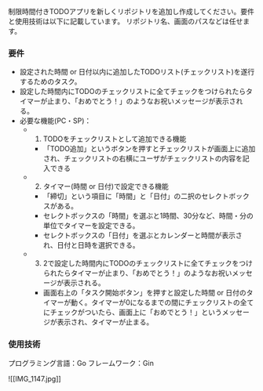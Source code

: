 制限時間付きTODOアプリを新しくリポジトリを追加し作成してください。要件と使用技術は以下に記載しています。
リポジトリ名、画面のパスなどは任せます。
### 要件
-  設定された時間 or 日付以内に追加したTODOリスト(チェックリスト)を遂行するためのタスク。
- 設定した時間内にTODOのチェックリストに全てチェックをつけられたらタイマーが止まり、「おめでとう！」のようなお祝いメッセージが表示される。
-  必要な機能(PC・SP)：
	- 1. TODOをチェックリストとして追加できる機能
		- 「TODO追加」というボタンを押すとチェックリストが画面上に追加され、チェックリストの右横にユーザがチェックリストの内容を記入できる
	- 2. タイマー(時間 or 日付)で設定できる機能
		- 「締切」という項目に「時間」と「日付」の二択のセレクトボックスがある。
		- セレクトボックスの「時間」を選ぶと1時間、30分など、時間・分の単位でタイマーを設定できる。
		- セレクトボックスの「日付」を選ぶとカレンダーと時間が表示され、日付と日時を選択できる。
	- 3. 2で設定した時間内にTODOのチェックリストに全てチェックをつけられたらタイマーが止まり、「おめでとう！」のようなお祝いメッセージが表示される。
		- 画面右上の「タスク開始ボタン」を押すと設定した時間 or 日付のタイマーが動く。タイマーが0になるまでの間にチェックリストの全てにチェックがついたら、画面上に「おめでとう！」というメッセージが表示され、タイマーが止まる。
### 使用技術
プログラミング言語：Go
フレームワーク：Gin


![[IMG_1147.jpg]]
